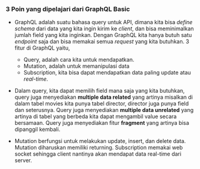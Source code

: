 ### 3 Poin yang dipelajari dari GraphQL Basic
- GraphQL adalah suatu bahasa query untuk API, dimana kita bisa *define schema* dari data yang kita ingin kirim ke *client*, dan bisa meminimalkan jumlah field yang kita inginkan. Dengan GraphQL kita hanya butuh satu *endpoint* saja dan bisa memakai semua *request* yang kita butuhkan. 3 fitur di GraphQL yaitu,
    - Query, adalah cara kita untuk mendapatkan.
    - Mutation, adalah untuk memanipulasi data
    - Subscription, kita bisa dapat mendapatkan data paling update atau *real-time*.
  
- Dalam query, kita dapat memilih field mana saja yang kita butuhkan, query juga menyediakan **multiple data related** yang artinya misalkan di dalam tabel movies kita punya tabel director, director juga punya field dan seterusnya. Query juga menyediakan **multiple data unrelated** yang artinya di tabel yang berbeda kita dapat mengambil value secara bersamaan. Query juga menyediakan fitur **fragment** yang artinya bisa dipanggil kembali. 
- Mutation berfungsi untuk melakukan update, insert, dan delete data. Mutation diharuskan memiliki returning. Subscription memakai web socket sehingga client nantinya akan mendapat data real-time dari server.
